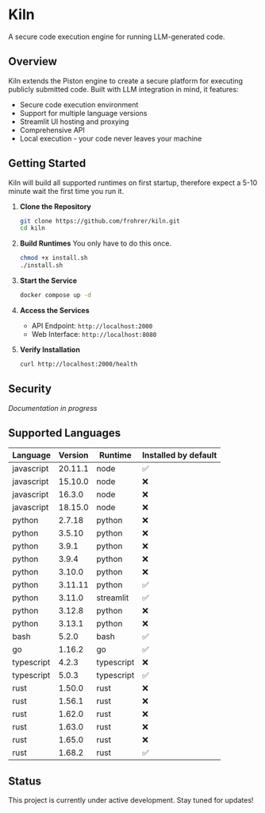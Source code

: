 # Kiln

A secure code execution engine for running LLM-generated code.

## Overview

Kiln extends the Piston engine to create a secure platform for executing publicly submitted code. Built with LLM integration in mind, it features:

- Secure code execution environment
- Support for multiple language versions
- Streamlit UI hosting and proxying
- Comprehensive API
- Local execution - your code never leaves your machine

## Getting Started

Kiln will build all supported runtimes on first startup, therefore expect a 5-10 minute wait the first time you run it.

1. **Clone the Repository**

   ```bash
   git clone https://github.com/frohrer/kiln.git
   cd kiln
   ```

2. **Build Runtimes**
   You only have to do this once.

   ```bash
   chmod +x install.sh
   ./install.sh
   ```

3. **Start the Service**

   ```bash
   docker compose up -d
   ```

4. **Access the Services**

   - API Endpoint: `http://localhost:2000`
   - Web Interface: `http://localhost:8080`

5. **Verify Installation**
   ```bash
   curl http://localhost:2000/health
   ```

## Security

_Documentation in progress_

## Supported Languages

| Language   | Version | Runtime    | Installed by default |
| ---------- | ------- | ---------- | -------------------- |
| javascript | 20.11.1 | node       | ✅                   |
| javascript | 15.10.0 | node       | ❌                   |
| javascript | 16.3.0  | node       | ❌                   |
| javascript | 18.15.0 | node       | ❌                   |
| python     | 2.7.18  | python     | ❌                   |
| python     | 3.5.10  | python     | ❌                   |
| python     | 3.9.1   | python     | ❌                   |
| python     | 3.9.4   | python     | ❌                   |
| python     | 3.10.0  | python     | ❌                   |
| python     | 3.11.11 | python     | ✅                   |
| python     | 3.11.0  | streamlit  | ✅                   |
| python     | 3.12.8  | python     | ❌                   |
| python     | 3.13.1  | python     | ❌                   |
| bash       | 5.2.0   | bash       | ✅                   |
| go         | 1.16.2  | go         | ✅                   |
| typescript | 4.2.3   | typescript | ❌                   |
| typescript | 5.0.3   | typescript | ✅                   |
| rust       | 1.50.0  | rust       | ❌                   |
| rust       | 1.56.1  | rust       | ❌                   |
| rust       | 1.62.0  | rust       | ❌                   |
| rust       | 1.63.0  | rust       | ❌                   |
| rust       | 1.65.0  | rust       | ❌                   |
| rust       | 1.68.2  | rust       | ✅                   |

## Status

This project is currently under active development. Stay tuned for updates!
